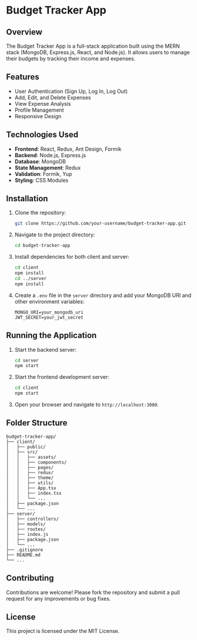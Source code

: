 # Budget Tracker App

## Overview

The Budget Tracker App is a full-stack application built using the MERN stack (MongoDB, Express.js, React, and Node.js). It allows users to manage their budgets by tracking their income and expenses.

## Features

- User Authentication (Sign Up, Log In, Log Out)
- Add, Edit, and Delete Expenses
- View Expense Analysis
- Profile Management
- Responsive Design

## Technologies Used

- **Frontend**: React, Redux, Ant Design, Formik
- **Backend**: Node.js, Express.js
- **Database**: MongoDB
- **State Management**: Redux
- **Validation**: Formik, Yup
- **Styling**: CSS Modules

## Installation

1. Clone the repository:
   ```bash
   git clone https://github.com/your-username/budget-tracker-app.git
   ```
2. Navigate to the project directory:
   ```bash
   cd budget-tracker-app
   ```
3. Install dependencies for both client and server:
   ```bash
   cd client
   npm install
   cd ../server
   npm install
   ```
4. Create a `.env` file in the `server` directory and add your MongoDB URI and other environment variables:
   ```env
   MONGO_URI=your_mongodb_uri
   JWT_SECRET=your_jwt_secret
   ```

## Running the Application

1. Start the backend server:
   ```bash
   cd server
   npm start
   ```
2. Start the frontend development server:
   ```bash
   cd client
   npm start
   ```
3. Open your browser and navigate to `http://localhost:3000`.

## Folder Structure

```
budget-tracker-app/
├── client/
│   ├── public/
│   ├── src/
│   │   ├── assets/
│   │   ├── components/
│   │   ├── pages/
│   │   ├── redux/
│   │   ├── theme/
│   │   ├── utils/
│   │   ├── App.tsx
│   │   ├── index.tsx
│   │   └── ...
│   ├── package.json
│   └── ...
├── server/
│   ├── controllers/
│   ├── models/
│   ├── routes/
│   ├── index.js
│   ├── package.json
│   └── ...
├── .gitignore
├── README.md
└── ...
```

## Contributing

Contributions are welcome! Please fork the repository and submit a pull request for any improvements or bug fixes.

## License

This project is licensed under the MIT License.
